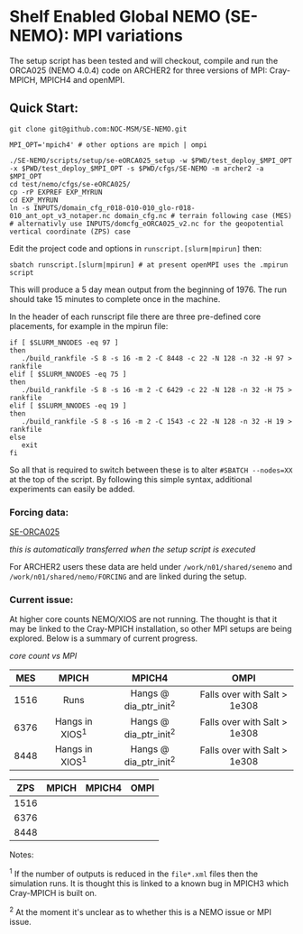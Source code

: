 # Shelf Enabled Global NEMO (SE-NEMO): MPI variations

The setup script has been tested and will checkout, compile and run the ORCA025 (NEMO 4.0.4) code on ARCHER2 for three versions of MPI: Cray-MPICH, MPICH4 and openMPI.

## Quick Start:

```
git clone git@github.com:NOC-MSM/SE-NEMO.git

MPI_OPT='mpich4' # other options are mpich | ompi

./SE-NEMO/scripts/setup/se-eORCA025_setup -w $PWD/test_deploy_$MPI_OPT -x $PWD/test_deploy_$MPI_OPT -s $PWD/cfgs/SE-NEMO -m archer2 -a $MPI_OPT
cd test/nemo/cfgs/se-eORCA025/
cp -rP EXPREF EXP_MYRUN
cd EXP_MYRUN
ln -s INPUTS/domain_cfg_r018-010-010_glo-r018-010_ant_opt_v3_notaper.nc domain_cfg.nc # terrain following case (MES)
# alternativly use INPUTS/domcfg_eORCA025_v2.nc for the geopotential vertical coordinate (ZPS) case
```
Edit the project code and options in  `runscript.[slurm|mpirun]` then:
```
sbatch runscript.[slurm|mpirun] # at present openMPI uses the .mpirun script
```
This will produce a 5 day mean output from the beginning of 1976. The run should take 15 minutes to complete once in the machine.

In the header of each runscript file there are three pre-defined core placements, for example in the mpirun file:
```
if [ $SLURM_NNODES -eq 97 ]
then
   ./build_rankfile -S 8 -s 16 -m 2 -C 8448 -c 22 -N 128 -n 32 -H 97 > rankfile
elif [ $SLURM_NNODES -eq 75 ]
then
   ./build_rankfile -S 8 -s 16 -m 2 -C 6429 -c 22 -N 128 -n 32 -H 75 > rankfile
elif [ $SLURM_NNODES -eq 19 ]
then
   ./build_rankfile -S 8 -s 16 -m 2 -C 1543 -c 22 -N 128 -n 32 -H 19 > rankfile
else
   exit
fi
```
So all that is required to switch between these is to alter `#SBATCH --nodes=XX` at the top of the script. By following this simple syntax, additional experiments can easily be added.
### Forcing data:

[SE-ORCA025](http://gws-access.ceda.ac.uk/public/jmmp_collab/)

_this is automatically transferred when the setup script is executed_

For ARCHER2 users these data are held under `/work/n01/shared/senemo` and `/work/n01/shared/nemo/FORCING` and are linked during the setup.

### Current issue:

At higher core counts NEMO/XIOS are not running. The thought is that it may be linked to the Cray-MPICH installation, so other MPI setups are being explored. Below is a summary of current progress.

_core count vs MPI_

|  MES    | MPICH                      | MPICH4                           | OMPI|
| :----:  |  :----:                    |   :----:                         |:----:  |
| 1516    |  Runs                      | Hangs @ dia_ptr_init<sup>2</sup> | Falls over with Salt > 1e308 |
| 6376    |  Hangs in XIOS<sup>1</sup> | Hangs @ dia_ptr_init<sup>2</sup> |Falls over with Salt > 1e308 |
| 8448    |  Hangs in XIOS<sup>1</sup> | Hangs @ dia_ptr_init<sup>2</sup> |Falls over with Salt > 1e308 |

|  ZPS    | MPICH | MPICH4    | OMPI|
| :----:        |    :----:   |   :----:  |:----:  |
|1516     |       |    ||
| 6376   |        |      ||
| 8448   |         |      ||

Notes:

<sup>1</sup> If the number of outputs is reduced in the `file*.xml` files then the simulation runs. It is thought this is linked to a known bug in MPICH3 which Cray-MPICH is built on.

<sup>2</sup> At the moment it's unclear as to whether this is a NEMO issue or MPI issue.
